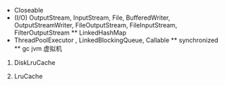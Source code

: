  
 * Closeable
 * (I/O) OutputStream, InputStream, File, BufferedWriter, OutputStreamWriter, FileOutputStream, FileInputStream, FilterOutputStream
 ** LinkedHashMap 
 * ThreadPoolExecutor , LinkedBlockingQueue, Callable
 ** synchronized
 ** gc jvm 虚拟机
 
 1. DiskLruCache
 
 2. LruCache
 